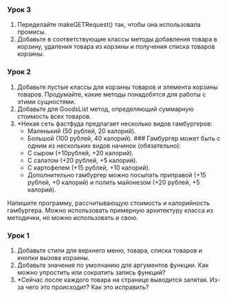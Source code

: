### Урок 3
1. Переделайте makeGETRequest() так, чтобы она использовала промисы.
2. Добавьте в соответствующие классы методы добавления товара в корзину, удаления товара из корзины и получения списка товаров корзины.


### Урок 2
1. Добавьте пустые классы для корзины товаров и элемента корзины товаров. Продумайте, какие методы понадобятся для работы с этими сущностями.
2. Добавьте для GoodsList метод, определяющий суммарную стоимость всех товаров.
3. *Некая сеть фастфуда предлагает несколько видов гамбургеров:
    - Маленький (50 рублей, 20 калорий).
    - Большой (100 рублей, 40 калорий). ### Гамбургер может быть с одним из нескольких видов начинок (обязательно):
    - С сыром (+10рублей, +20 калорий).
    - С салатом (+20 рублей, +5 калорий).
    - С картофелем (+15 рублей, +10 калорий).
    - Дополнительно гамбургер можно посыпать приправой (+15 рублей, +0 калорий) и полить майонезом (+20 рублей, +5 калорий).

Напишите программу, рассчитывающую стоимость и калорийность гамбургера. Можно использовать примерную архитектуру класса из методички, но можно использовать и свою.

### Урок 1
1. Добавьте стили для верхнего меню, товара, списка товаров и кнопки вызова корзины.
2. Добавьте значения по умолчанию для аргументов функции. Как можно упростить или сократить запись функций?
3. *Сейчас после каждого товара на странице выводится запятая. Из-за чего это происходит? Как это исправить?